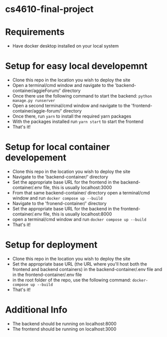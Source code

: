 # cs4610-final-project

# Requirements
- Have docker desktop installed on your local system

# Setup for easy local developemnt
- Clone this repo in the location you wish to deploy the site
- Open a terminal/cmd window and navigate to the 'backend-container/aggieForum/' directory
- Once there use the following command to start the backend: ```python manage.py runserver```
- Open a second terminal/cmd window and navigate to the 'frontend-container/aggie-forum/' directory
- Once there, run ```yarn``` to install the required yarn packages
- With the packages installed run ```yarn start``` to start the frontend
- That's it!

# Setup for local container developement
- Clone this repo in the location you wish to deploy the site
- Navigate to the 'backend-container/' directory
- Set the appropriate base URL for the frontend in the backend-container/.env file, this is usually localhost:3000
- From that same backend-container/ directory open a terminal/cmd window and run ```docker compose up --build```
- Navigate to the 'fronend-container/' directory
- Set the appropriate base URL for the backend in the frontend-container/.env file, this is usually localhost:8000
- open a terminal/cmd window and run ```docker compose up --build```
- That's it!

# Setup for deployment
- Clone this repo in the location you wish to deploy the site
- Set the appropriate base URL (the URL where you'll host both the frontend and backend containers) in the backend-container/.env file and in the frontend-container/.env file
- in the root folder of the repo, use the following command: ```docker-compose up --build```
- That's it!

# Additional Info
- The backend should be running on localhost:8000
- The frontend should be running on localhost:3000
